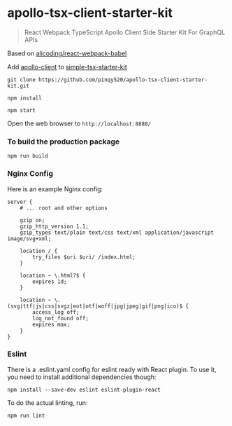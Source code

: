 # apollo-tsx-client-starter-kit

> React Webpack TypeScript Apollo Client Side Starter Kit For GraphQL APIs

Based on [alicoding/react-webpack-babel](https://github.com/alicoding/react-webpack-babel)

Add [apollo-client](https://github.com/apollostack/apollo-client) to [simple-tsx-starter-kit](https://github.com/pinqy520/simple-tsx-starter-kit)

```
git clone https://github.com/pinqy520/apollo-tsx-client-starter-kit.git

npm install

npm start
```

Open the web browser to `http://localhost:8888/`

### To build the production package

```
npm run build
```

### Nginx Config

Here is an example Nginx config:
```
server {
	# ... root and other options

	gzip on;
	gzip_http_version 1.1;
	gzip_types text/plain text/css text/xml application/javascript image/svg+xml;

	location / {
		try_files $uri $uri/ /index.html;
	}

	location ~ \.html?$ {
		expires 1d;
	}

	location ~ \.(svg|ttf|js|css|svgz|eot|otf|woff|jpg|jpeg|gif|png|ico)$ {
		access_log off;
		log_not_found off;
		expires max;
	}
}
```

### Eslint
There is a .eslint.yaml config for eslint ready with React plugin.
To use it, you need to install additional dependencies though:

```
npm install --save-dev eslint eslint-plugin-react
```

To do the actual linting, run:

```
npm run lint
```
